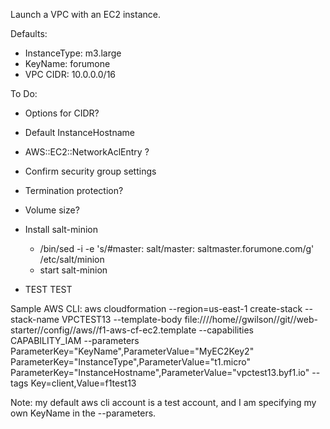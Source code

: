 Launch a VPC with an EC2 instance.

Defaults:

  - InstanceType: m3.large
  - KeyName: forumone
  - VPC CIDR: 10.0.0.0/16


To Do:

  - Options for CIDR?
  - Default InstanceHostname
  - AWS::EC2::NetworkAclEntry ?
  - Confirm security group settings
  - Termination protection?
  - Volume size?

  - Install salt-minion
    - /bin/sed -i -e 's/#master: salt/master: saltmaster.forumone.com/g' /etc/salt/minion
    - start salt-minion

  - TEST TEST 


Sample AWS CLI:
aws cloudformation --region=us-east-1 create-stack --stack-name VPCTEST13 --template-body file:////home//gwilson//git//web-starter//config//aws//f1-aws-cf-ec2.template --capabilities CAPABILITY_IAM --parameters  ParameterKey="KeyName",ParameterValue="MyEC2Key2" ParameterKey="InstanceType",ParameterValue="t1.micro" ParameterKey="InstanceHostname",ParameterValue="vpctest13.byf1.io" --tags Key=client,Value=f1test13

Note: my default aws cli account is a test account, and I am specifying my own KeyName in the --parameters. 